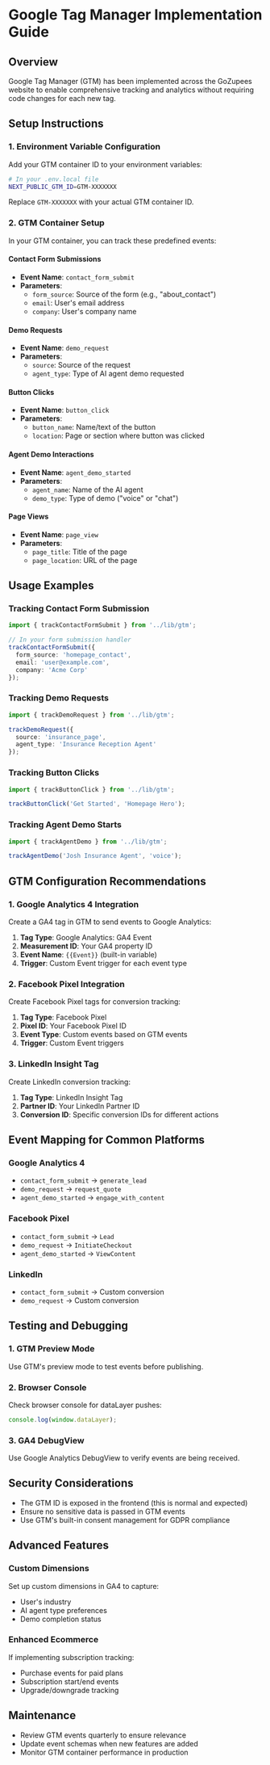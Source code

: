 # Google Tag Manager Implementation Guide

## Overview

Google Tag Manager (GTM) has been implemented across the GoZupees website to enable comprehensive tracking and analytics without requiring code changes for each new tag.

## Setup Instructions

### 1. Environment Variable Configuration

Add your GTM container ID to your environment variables:

```bash
# In your .env.local file
NEXT_PUBLIC_GTM_ID=GTM-XXXXXXX
```

Replace `GTM-XXXXXXX` with your actual GTM container ID.

### 2. GTM Container Setup

In your GTM container, you can track these predefined events:

#### Contact Form Submissions
- **Event Name**: `contact_form_submit`
- **Parameters**:
  - `form_source`: Source of the form (e.g., "about_contact")
  - `email`: User's email address
  - `company`: User's company name

#### Demo Requests
- **Event Name**: `demo_request`
- **Parameters**:
  - `source`: Source of the request
  - `agent_type`: Type of AI agent demo requested

#### Button Clicks
- **Event Name**: `button_click`
- **Parameters**:
  - `button_name`: Name/text of the button
  - `location`: Page or section where button was clicked

#### Agent Demo Interactions
- **Event Name**: `agent_demo_started`
- **Parameters**:
  - `agent_name`: Name of the AI agent
  - `demo_type`: Type of demo ("voice" or "chat")

#### Page Views
- **Event Name**: `page_view`
- **Parameters**:
  - `page_title`: Title of the page
  - `page_location`: URL of the page

## Usage Examples

### Tracking Contact Form Submission

```typescript
import { trackContactFormSubmit } from '../lib/gtm';

// In your form submission handler
trackContactFormSubmit({
  form_source: 'homepage_contact',
  email: 'user@example.com',
  company: 'Acme Corp'
});
```

### Tracking Demo Requests

```typescript
import { trackDemoRequest } from '../lib/gtm';

trackDemoRequest({
  source: 'insurance_page',
  agent_type: 'Insurance Reception Agent'
});
```

### Tracking Button Clicks

```typescript
import { trackButtonClick } from '../lib/gtm';

trackButtonClick('Get Started', 'Homepage Hero');
```

### Tracking Agent Demo Starts

```typescript
import { trackAgentDemo } from '../lib/gtm';

trackAgentDemo('Josh Insurance Agent', 'voice');
```

## GTM Configuration Recommendations

### 1. Google Analytics 4 Integration

Create a GA4 tag in GTM to send events to Google Analytics:

1. **Tag Type**: Google Analytics: GA4 Event
2. **Measurement ID**: Your GA4 property ID
3. **Event Name**: `{{Event}}` (built-in variable)
4. **Trigger**: Custom Event trigger for each event type

### 2. Facebook Pixel Integration

Create Facebook Pixel tags for conversion tracking:

1. **Tag Type**: Facebook Pixel
2. **Pixel ID**: Your Facebook Pixel ID
3. **Event Type**: Custom events based on GTM events
4. **Trigger**: Custom Event triggers

### 3. LinkedIn Insight Tag

Create LinkedIn conversion tracking:

1. **Tag Type**: LinkedIn Insight Tag
2. **Partner ID**: Your LinkedIn Partner ID
3. **Conversion ID**: Specific conversion IDs for different actions

## Event Mapping for Common Platforms

### Google Analytics 4
- `contact_form_submit` → `generate_lead`
- `demo_request` → `request_quote`
- `agent_demo_started` → `engage_with_content`

### Facebook Pixel
- `contact_form_submit` → `Lead`
- `demo_request` → `InitiateCheckout`
- `agent_demo_started` → `ViewContent`

### LinkedIn
- `contact_form_submit` → Custom conversion
- `demo_request` → Custom conversion

## Testing and Debugging

### 1. GTM Preview Mode
Use GTM's preview mode to test events before publishing.

### 2. Browser Console
Check browser console for dataLayer pushes:
```javascript
console.log(window.dataLayer);
```

### 3. GA4 DebugView
Use Google Analytics DebugView to verify events are being received.

## Security Considerations

- The GTM ID is exposed in the frontend (this is normal and expected)
- Ensure no sensitive data is passed in GTM events
- Use GTM's built-in consent management for GDPR compliance

## Advanced Features

### Custom Dimensions
Set up custom dimensions in GA4 to capture:
- User's industry
- AI agent type preferences
- Demo completion status

### Enhanced Ecommerce
If implementing subscription tracking:
- Purchase events for paid plans
- Subscription start/end events
- Upgrade/downgrade tracking

## Maintenance

- Review GTM events quarterly to ensure relevance
- Update event schemas when new features are added
- Monitor GTM container performance in production